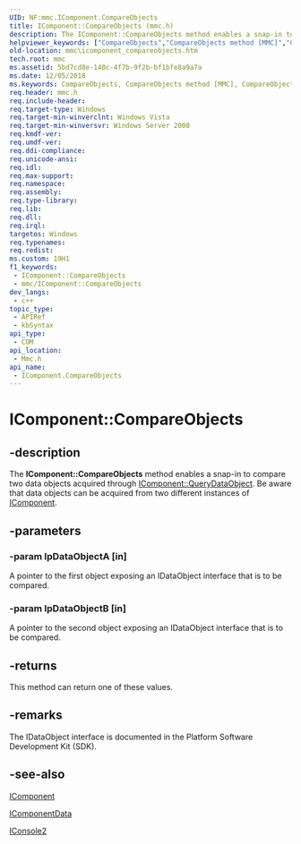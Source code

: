 ```yaml
---
UID: NF:mmc.IComponent.CompareObjects
title: IComponent::CompareObjects (mmc.h)
description: The IComponent::CompareObjects method enables a snap-in to compare two data objects acquired through IComponent::QueryDataObject. Be aware that data objects can be acquired from two different instances of IComponent.
helpviewer_keywords: ["CompareObjects","CompareObjects method [MMC]","CompareObjects method [MMC]","IComponent interface","IComponent interface [MMC]","CompareObjects method","IComponent.CompareObjects","IComponent::CompareObjects","_slate_icomponent_compareobjects","mmc.icomponent_compareobjects","mmc/IComponent::CompareObjects"]
old-location: mmc\icomponent_compareobjects.htm
tech.root: mmc
ms.assetid: 5bd7cd8e-140c-4f7b-9f2b-bf1bfe8a9a7a
ms.date: 12/05/2018
ms.keywords: CompareObjects, CompareObjects method [MMC], CompareObjects method [MMC],IComponent interface, IComponent interface [MMC],CompareObjects method, IComponent.CompareObjects, IComponent::CompareObjects, _slate_icomponent_compareobjects, mmc.icomponent_compareobjects, mmc/IComponent::CompareObjects
req.header: mmc.h
req.include-header: 
req.target-type: Windows
req.target-min-winverclnt: Windows Vista
req.target-min-winversvr: Windows Server 2008
req.kmdf-ver: 
req.umdf-ver: 
req.ddi-compliance: 
req.unicode-ansi: 
req.idl: 
req.max-support: 
req.namespace: 
req.assembly: 
req.type-library: 
req.lib: 
req.dll: 
req.irql: 
targetos: Windows
req.typenames: 
req.redist: 
ms.custom: 19H1
f1_keywords:
 - IComponent::CompareObjects
 - mmc/IComponent::CompareObjects
dev_langs:
 - c++
topic_type:
 - APIRef
 - kbSyntax
api_type:
 - COM
api_location:
 - Mmc.h
api_name:
 - IComponent.CompareObjects
---
```


# IComponent::CompareObjects


## -description

The <b>IComponent::CompareObjects</b> method enables a snap-in to compare two data objects acquired through 
<a href="https://docs.microsoft.com/windows/desktop/api/mmc/nf-mmc-icomponent-querydataobject">IComponent::QueryDataObject</a>. Be aware that data objects can be acquired from two different instances of 
<a href="https://docs.microsoft.com/windows/desktop/api/mmc/nn-mmc-icomponent">IComponent</a>.

## -parameters

### -param lpDataObjectA [in]

A pointer to the first object exposing an IDataObject interface that is to be compared.

### -param lpDataObjectB [in]

A pointer to the second object exposing an IDataObject interface that is to be compared.

## -returns

This method can return one of these values.

## -remarks

The 
IDataObject interface is documented in the Platform Software Development Kit (SDK).

## -see-also

<a href="https://docs.microsoft.com/windows/desktop/api/mmc/nn-mmc-icomponent">IComponent</a>



<a href="https://docs.microsoft.com/windows/desktop/api/mmc/nn-mmc-icomponentdata">IComponentData</a>



<a href="https://docs.microsoft.com/windows/desktop/api/mmc/nn-mmc-iconsole2">IConsole2</a>

